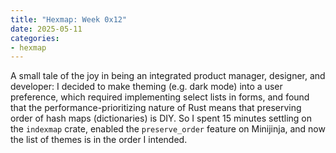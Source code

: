 ```yaml
---
title: "Hexmap: Week 0x12"
date: 2025-05-11
categories:
- hexmap
---
```


A small tale of the joy in being an integrated product manager, designer, and developer: I decided to make theming (e.g. dark mode) into a user preference, which required implementing select lists in forms, and found that the performance-prioritizing nature of Rust means that preserving order of hash maps (dictionaries) is DIY. So I spent 15 minutes settling on the `indexmap` crate, enabled the `preserve_order` feature on Minijinja, and now the list of themes is in the order I intended.

